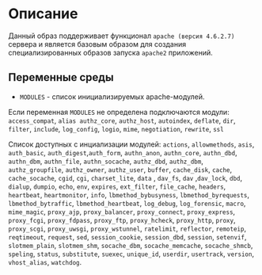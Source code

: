 # Описание

Данный образ поддерживает функционал `apache (версия 4.6.2.7)` сервера 
и является базовым образом для создания специализированных образов запуска `apache2` приложений. 

## Переменные среды

- `MODULES` - список инициализируемых apache-модулей.

Если переменная `MODULES` не определена подключаются модули:
`access_compat`, `alias authz_core`, `authz_host`, `autoindex`, `deflate`, `dir`, `filter`, `include`, `log_config`, `logio`, `mime`, `negotiation`, `rewrite`, `ssl`


Список доступных с инциализации модулей:
`actions`, `allowmethods`, `asis`, `auth_basic`, `auth_digest`,`auth_form`, `authn_anon`, `authn_core`, `authn_dbd`, `authn_dbm`, `authn_file`, `authn_socache`, `authz_dbd`, `authz_dbm`, `authz_groupfile`, `authz_owner`, `authz_user`, `buffer`, `cache_disk`, `cache`, `cache_socache`, `cgid`, `cgi`, `charset_lite`, `data` , `dav_fs`, `dav` ,`dav_lock`, `dbd`, `dialup`, `dumpio`, `echo`, `env`, `expires`, `ext_filter`, `file_cache`, `headers`, `heartbeat`, `heartmonitor`, `info`,  `lbmethod_bybusyness`, `lbmethod_byrequests`, `lbmethod_bytraffic`, `lbmethod_heartbeat`, `log_debug`, `log_forensic`, `macro`, `mime_magic`, `proxy_ajp`, `proxy_balancer`, `proxy_connect`, `proxy_express`, `proxy_fcgi`, `proxy_fdpass`, `proxy_ftp`, `proxy_hcheck`, `proxy_http`, `proxy`, `proxy_scgi`, `proxy_uwsgi`, `proxy_wstunnel`, `ratelimit`, `reflector`, `remoteip`, `reqtimeout`, `request`, `sed`, `session_cookie`, `session_dbd`, `session`, `setenvif`, `slotmem_plain`, `slotmem_shm`, `socache_dbm`, `socache_memcache`, `socache_shmcb`, `speling`, `status`, `substitute`, `suexec`, `unique_id`, `userdir`, `usertrack`, `version`, `vhost_alias`, `watchdog`.

